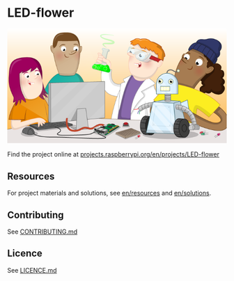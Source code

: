 # LED-flower

![LED-flower](banner.png)

Find the project online at [projects.raspberrypi.org/en/projects/LED-flower](https://projects.raspberrypi.org/en/projects/LED-flower)

## Resources
For project materials and solutions, see [en/resources](https://github.com/raspberrypilearning/LED-flower/tree/master/en/resources) and [en/solutions](https://github.com/raspberrypilearning/LED-flower/tree/master/en/solutions).

## Contributing
See [CONTRIBUTING.md](CONTRIBUTING.md)

## Licence
 See [LICENCE.md](LICENCE.md)